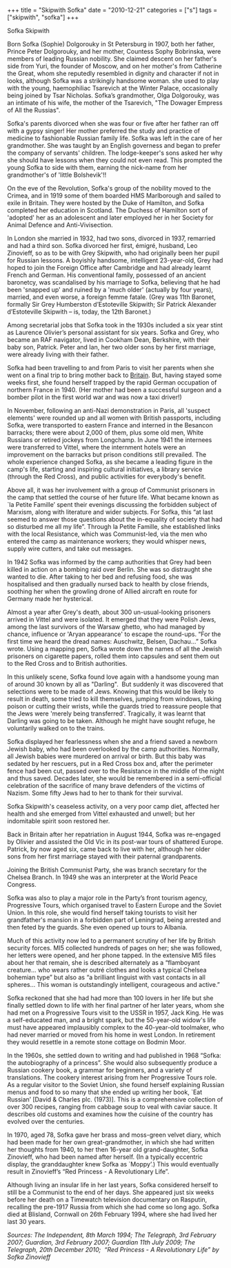 +++
title = "Skipwith Sofka"
date = "2010-12-21"
categories = ["s"]
tags = ["skipwith", "sofka"]
+++

Sofka Skipwith

Born Sofka (Sophie) Dolgorouky in St Petersburg in 1907, both her father, Prince Peter Dolgorouky, and her mother, Countess Sophy Bobrinska, were members of leading Russian nobility. She claimed descent on her father's side from Yuri, the founder of Moscow, and on her mother's from Catherine the Great, whom she reputedly resembled in dignity and character if not in looks, although Sofka was a strikingly handsome woman. she used to play with the young, haemophiliac Tsarevich at the Winter Palace, occasionally being joined by Tsar Nicholas. Sofka’s grandmother, Olga Dolgorouky, was an intimate of his wife, the mother of the Tsarevich, "The Dowager Empress of All the Russias".

Sofka's parents divorced when she was four or five after her father ran off with a gypsy singer! Her mother preferred the study and practice of medicine to fashionable Russian family life. Sofka was left in the care of her grandmother. She was taught by an English governess and began to prefer the company of servants' children. The lodge-keeper's sons asked her why she should have lessons when they could not even read. This prompted the young Sofka to side with them, earning the nick-name from her grandmother's of 'little Bolshevik'!!

On the eve of the Revolution, Sofka's group of the nobility moved to the Crimea, and in 1919 some of them boarded HMS Marlborough and sailed to exile in Britain. They were hosted by the Duke of Hamilton, and Sofka completed her education in Scotland. The Duchess of Hamilton sort of 'adopted' her as an adolescent and later employed her in her Society for Animal Defence and Anti-Vivisection.

In London she married in 1932, had two sons, divorced in 1937, remarried and had a third son. Sofka divorced her first, émigré, husband, Leo Zinovieff, so as to be with Grey Skipwith, who had originally been her pupil for Russian lessons. A boyishly handsome, intelligent 23-year-old, Grey had hoped to join the Foreign Office after Cambridge and had already learnt French and German. His conventional family, possessed of an ancient baronetcy, was scandalised by his marriage to Sofka, believing that he had been 'snapped up' and ruined by a 'much older' (actually by four years), married, and even worse, a foreign femme fatale. (Grey was 11th Baronet, formally Sir Grey Humberston d’Estoteville Skipwith; Sir Patrick Alexander d’Estoteville Skipwith – is, today, the 12th Baronet.)

Among secretarial jobs that Sofka took in the 1930s included a six year stint as Laurence Olivier’s personal assistant for six years. Sofka and Grey, who became an RAF navigator, lived in Cookham Dean, Berkshire, with their baby son, Patrick. Peter and Ian, her two older sons by her first marriage, were already living with their father.

Sofka had been travelling to and from Paris to visit her parents when she went on a final trip to bring mother back to [Britain](http://www.thisiscornwall.co.uk/topics/place/britain). But, having stayed some weeks first, she found herself trapped by the rapid German occupation of northern France in 1940. (Her mother had been a successful surgeon and a bomber pilot in the first world war and was now a taxi driver!)

In November, following an anti-Nazi demonstration in Paris, all 'suspect elements' were rounded up and all women with British passports, including Sofka, were transported to eastern France and interned in the Besancon barracks; there were about 2,000 of them, plus some old men, White Russians or retired jockeys from Longchamp. In June 1941 the internees were transferred to Vittel, where the internment hotels were an improvement on the barracks but prison conditions still prevailed. The whole experience changed Sofka, as she became a leading figure in the camp's life, starting and inspiring cultural initiatives, a library service (through the Red Cross), and public activities for everybody's benefit.

Above all, it was her involvement with a group of Communist prisoners in the camp that settled the course of her future life. What became known as \`la Petite Famille’ spent their evenings discussing the forbidden subject of Marxism, along with literature and wider subjects. For Sofka, this “at last seemed to answer those questions about the in-equality of society that had so disturbed me all my life”. Through la Petite Famille, she established links with the local Resistance, which was Communist-led, via the men who entered the camp as maintenance workers; they would whisper news, supply wire cutters, and take out messages.

In 1942 Sofka was informed by the camp authorities that Grey had been killed in action on a bombing raid over Berlin. She was so distraught she wanted to die. After taking to her bed and refusing food, she was hospitalised and then gradually nursed back to health by close friends, soothing her when the growling drone of Allied aircraft en route for Germany made her hysterical.

Almost a year after Grey's death, about 300 un-usual-looking prisoners arrived in Vittel and were isolated. It emerged that they were Polish Jews, among the last survivors of the Warsaw ghetto, who had managed by chance, influence or 'Aryan appearance' to escape the round-ups. “For the first time we heard the dread names: Auschwitz, Belsen, Dachau…” Sofka wrote. Using a mapping pen, Sofka wrote down the names of all the Jewish prisoners on cigarette papers, rolled them into capsules and sent them out to the Red Cross and to British authorities.

In this unlikely scene, Sofka found love again with a handsome young man of around 30 known by all as "Darling".  But suddenly it was discovered that selections were to be made of Jews. Knowing that this would be likely to result in death, some tried to kill themselves, jumping from windows, taking poison or cutting their wrists, while the guards tried to reassure people that the Jews were 'merely being transferred'. Tragically, it was learnt that Darling was going to be taken. Although he might have sought refuge, he voluntarily walked on to the trains.

Sofka displayed her fearlessness when she and a friend saved a newborn Jewish baby, who had been overlooked by the camp authorities. Normally, all Jewish babies were murdered on arrival or birth. But this baby was sedated by her rescuers, put in a Red Cross box and, after the perimeter fence had been cut, passed over to the Resistance in the middle of the night and thus saved. Decades later, she would be remembered in a semi-official celebration of the sacrifice of many brave defenders of the victims of Nazism. Some fifty Jews had to her to thank for their survival.

Sofka Skipwith's ceaseless activity, on a very poor camp diet, affected her health and she emerged from Vittel exhausted and unwell; but her indomitable spirit soon restored her.

Back in Britain after her repatriation in August 1944, Sofka was re-engaged by Olivier and assisted the Old Vic in its post-war tours of shattered Europe. Patrick, by now aged six, came back to live with her, although her older sons from her first marriage stayed with their paternal grandparents.

Joining the British Communist Party, she was branch secretary for the Chelsea Branch. In 1949 she was an interpreter at the World Peace Congress.

Sofka was also to play a major role in the Party’s front tourism agency, Progressive Tours, which organised travel to Eastern Europe and the Soviet Union. In this role, she would find herself taking tourists to visit her grandfather's mansion in a forbidden part of Leningrad, being arrested and then feted by the guards. She even opened up tours to Albania.

Much of this activity now led to a permanent scrutiny of her life by British security forces. MI5 collected hundreds of pages on her; she was followed, her letters were opened, and her phone tapped. In the extensive MI5 files about her that remain, she is described alternately as a “flamboyant creature… who wears rather outré clothes and looks a typical Chelsea bohemian type” but also as “a brilliant linguist with vast contacts in all spheres… This woman is outstandingly intelligent, courageous and active.” 

Sofka reckoned that she had had more than 100 lovers in her life but she finally settled down to life with her final partner of her later years, whom she had met on a Progressive Tours visit to the USSR in 1957, Jack King. He was a self-educated man, and a bright spark, but the 50-year-old widow's life must have appeared implausibly complex to the 40-year-old toolmaker, who had never married or moved from his home in west London. In retirement they would resettle in a remote stone cottage on Bodmin Moor.

In the 1960s, she settled down to writing and had published in 1968 “Sofka: the autobiography of a princess”. She would also subsequently produce a Russian cookery book, a grammar for beginners, and a variety of translations. The cookery interest arising from her Progressive Tours role. As a regular visitor to the Soviet Union, she found herself explaining Russian menus and food to so many that she ended up writing her book, \`Eat Russian’ \[David & Charles plc. (1973)\]. This is a comprehensive collection of over 300 recipes, ranging from cabbage soup to veal with caviar sauce. It describes old customs and examines how the cuisine of the country has evolved over the centuries.  

In 1970, aged 78, Sofka gave her brass and moss-green velvet diary, which had been made for her own great-grandmother, in which she had written her thoughts from 1940, to her then 16-year old grand-daughter, Sofka Zinovieff, who had been named after herself. (In a typically eccentric display, the granddaughter knew Sofka as \`Moppy’.) This would eventually result in Zinovieff’s “Red Princess - A Revolutionary Life”.

Although living an insular life in her last years, Sofka considered herself to still be a Communist to the end of her days. She appeared just six weeks before her death on a Timewatch television documentary on Rasputin, recalling the pre-1917 Russia from which she had come so long ago. Sofka died at Blisland, Cornwall on 26th February 1994, where she had lived her last 30 years.

_Sources: The Independent, 8th March 1994; The Telegraph, 3rd February 2007; Guardian, 3rd February 2007; Guardian 11th July 2009; The Telegraph, 20th December 2010;  “Red Princess - A Revolutionary Life” by Sofka Zinovieff_
